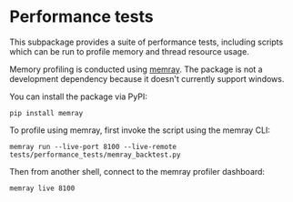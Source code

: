 # Performance tests

This subpackage provides a suite of performance tests, including scripts which can be run
to profile memory and thread resource usage.

Memory profiling is conducted using [memray](https://github.com/bloomberg/memray).
The package is not a development dependency because it doesn't currently support windows.

You can install the package via PyPI:

    pip install memray

To profile using memray, first invoke the script using the memray CLI:

    memray run --live-port 8100 --live-remote tests/performance_tests/memray_backtest.py

Then from another shell, connect to the memray profiler dashboard:

    memray live 8100

